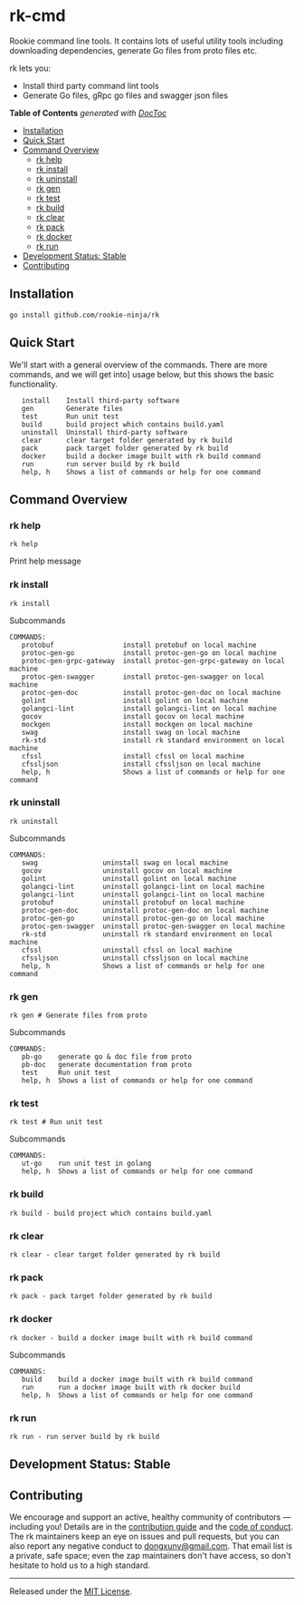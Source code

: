 # rk-cmd
Rookie command line tools. It contains lots of useful utility tools including downloading dependencies, generate Go files
from proto files etc.

rk lets you:
- Install third party command lint tools
- Generate Go files, gRpc go files and swagger json files

<!-- START doctoc generated TOC please keep comment here to allow auto update -->
<!-- DON'T EDIT THIS SECTION, INSTEAD RE-RUN doctoc TO UPDATE -->
**Table of Contents**  *generated with [DocToc](https://github.com/thlorenz/doctoc)*

- [Installation](#installation)
- [Quick Start](#quick-start)
- [Command Overview](#command-overview)
  - [rk help](#rk-help)
  - [rk install](#rk-install)
  - [rk uninstall](#rk-uninstall)
  - [rk gen](#rk-gen)
  - [rk test](#rk-test)
  - [rk build](#rk-build)
  - [rk clear](#rk-clear)
  - [rk pack](#rk-pack)
  - [rk docker](#rk-docker)
  - [rk run](#rk-run)
- [Development Status: Stable](#development-status-stable)
- [Contributing](#contributing)

<!-- END doctoc generated TOC please keep comment here to allow auto update -->

## Installation
```shell script
go install github.com/rookie-ninja/rk
```

## Quick Start
We'll start with a general overview of the commands. 
There are more commands, and we will get into] usage below, but this shows the basic functionality.

```shell script
   install    Install third-party software
   gen        Generate files
   test       Run unit test
   build      build project which contains build.yaml
   uninstall  Uninstall third-party software
   clear      clear target folder generated by rk build
   pack       pack target folder generated by rk build
   docker     build a docker image built with rk build command
   run        run server build by rk build
   help, h    Shows a list of commands or help for one command

```

## Command Overview

### rk help
```shell script
rk help
```
Print help message

### rk install
```shell script
rk install 
```

Subcommands
```shell script
COMMANDS:
   protobuf                 install protobuf on local machine
   protoc-gen-go            install protoc-gen-go on local machine
   protoc-gen-grpc-gateway  install protoc-gen-grpc-gateway on local machine
   protoc-gen-swagger       install protoc-gen-swagger on local machine
   protoc-gen-doc           install protoc-gen-doc on local machine
   golint                   install golint on local machine
   golangci-lint            install golangci-lint on local machine
   gocov                    install gocov on local machine
   mockgen                  install mockgen on local machine
   swag                     install swag on local machine
   rk-std                   install rk standard environment on local machine
   cfssl                    install cfssl on local machine
   cfssljson                install cfssljson on local machine
   help, h                  Shows a list of commands or help for one command
```

### rk uninstall
```shell script
rk uninstall 
```

Subcommands
```shell script
COMMANDS:
   swag                uninstall swag on local machine
   gocov               uninstall gocov on local machine
   golint              uninstall golint on local machine
   golangci-lint       uninstall golangci-lint on local machine
   golangci-lint       uninstall golangci-lint on local machine
   protobuf            uninstall protobuf on local machine
   protoc-gen-doc      uninstall protoc-gen-doc on local machine
   protoc-gen-go       uninstall protoc-gen-go on local machine
   protoc-gen-swagger  uninstall protoc-gen-swagger on local machine
   rk-std              uninstall rk standard environment on local machine
   cfssl               uninstall cfssl on local machine
   cfssljson           uninstall cfssljson on local machine
   help, h             Shows a list of commands or help for one command
```

### rk gen
```shell script
rk gen # Generate files from proto
```

Subcommands
```shell script
COMMANDS:
   pb-go    generate go & doc file from proto
   pb-doc   generate documentation from proto
   test     Run unit test
   help, h  Shows a list of commands or help for one command
```

### rk test
```shell script
rk test # Run unit test
```

Subcommands
```shell script
COMMANDS:
   ut-go    run unit test in golang
   help, h  Shows a list of commands or help for one command
```

### rk build
```shell script
rk build - build project which contains build.yaml
```

### rk clear
```shell script
rk clear - clear target folder generated by rk build
```

### rk pack
```shell script
rk pack - pack target folder generated by rk build
```

### rk docker
```shell script
rk docker - build a docker image built with rk build command
```

Subcommands
```shell script
COMMANDS:
   build    build a docker image built with rk build command
   run      run a docker image built with rk docker build
   help, h  Shows a list of commands or help for one command
```

### rk run
```shell script
rk run - run server build by rk build
```

## Development Status: Stable

## Contributing
We encourage and support an active, healthy community of contributors &mdash;
including you! Details are in the [contribution guide](CONTRIBUTING.md) and
the [code of conduct](CODE_OF_CONDUCT.md). The rk maintainers keep an eye on
issues and pull requests, but you can also report any negative conduct to
dongxuny@gmail.com. That email list is a private, safe space; even the zap
maintainers don't have access, so don't hesitate to hold us to a high
standard.

<hr>

Released under the [MIT License](LICENSE).
